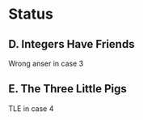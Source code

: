 # Status
## D. Integers Have Friends
Wrong anser in case 3

## E. The Three Little Pigs
TLE in case 4